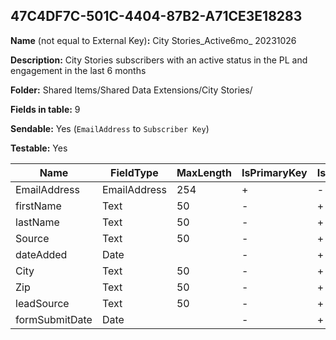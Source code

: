 ## 47C4DF7C-501C-4404-87B2-A71CE3E18283

**Name** (not equal to External Key)**:** City Stories_Active6mo_ 20231026

**Description:** City Stories subscribers with an active status in the PL and engagement in the last 6 months

**Folder:** Shared Items/Shared Data Extensions/City Stories/

**Fields in table:** 9

**Sendable:** Yes (`EmailAddress` to `Subscriber Key`)

**Testable:** Yes

| Name | FieldType | MaxLength | IsPrimaryKey | IsNullable | DefaultValue |
| --- | --- | --- | --- | --- | --- |
| EmailAddress | EmailAddress | 254 | + | - |  |
| firstName | Text | 50 | - | + |  |
| lastName | Text | 50 | - | + |  |
| Source | Text | 50 | - | + |  |
| dateAdded | Date |  | - | + | GetDate() |
| City | Text | 50 | - | + |  |
| Zip | Text | 50 | - | + |  |
| leadSource | Text | 50 | - | + |  |
| formSubmitDate | Date |  | - | + |  |
